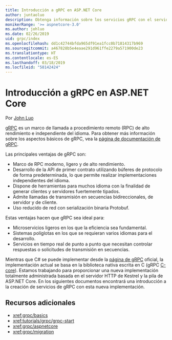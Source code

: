 ```yaml
---
title: Introducción a gRPC en ASP.NET Core
author: juntaoluo
description: Obtenga información sobre los servicios gRPC con el servidor de Kestrel y la pila de ASP.NET Core.
monikerRange: '>= aspnetcore-3.0'
ms.author: johluo
ms.date: 02/26/2019
uid: grpc/index
ms.openlocfilehash: dd1c42744bfda965df91ea1fcc0b71814317b969
ms.sourcegitcommit: a467828b5e4eaae291d961ffe2279a571900de23
ms.translationtype: HT
ms.contentlocale: es-ES
ms.lasthandoff: 03/18/2019
ms.locfileid: "58142424"
---
```

# <a name="introduction-to-grpc-on-aspnet-core"></a>Introducción a gRPC en ASP.NET Core

Por [John Luo](https://github.com/juntaoluo)

[gRPC](https://grpc.io/docs/guides/) es un marco de llamada a procedimiento remoto (RPC) de alto rendimiento e independiente del idioma. Para obtener más información sobre los aspectos básicos de gRPC, vea la [página de documentación de gRPC](https://grpc.io/docs/).

Las principales ventajas de gRPC son:
* Marco de RPC moderno, ligero y de alto rendimiento.
* Desarrollo de la API de primer contrato utilizando búferes de protocolo de forma predeterminada, lo que permite realizar implementaciones independientes del idioma.
* Dispone de herramientas para muchos idioma con la finalidad de generar clientes y servidores fuertemente tipados.
* Admite llamadas de transmisión en secuencias bidireccionales, de servidor y de cliente.
* Uso reducido de red con serialización binaria Protobuf.

Estas ventajas hacen que gRPC sea ideal para:
* Microservicios ligeros en los que la eficiencia sea fundamental.
* Sistemas políglotas en los que se requieran varios idiomas para el desarrollo.
* Servicios en tiempo real de punto a punto que necesitan controlar respuestas o solicitudes de transmisión en secuencias.

Mientras que C# se puede implementar desde la [página de gRPC](https://grpc.io/docs/quickstart/csharp.html) oficial, la implementación actual se basa en la biblioteca nativa escrita en C (gRPC [C-core](https://grpc.io/blog/grpc-stacks)). Estamos trabajando para proporcionar una nueva implementación totalmente administrada basada en el servidor HTTP de Kestrel y la pila de ASP.NET Core. En los siguientes documentos encontrará una introducción a la creación de servicios de gRPC con esta nueva implementación.

## <a name="additional-resources"></a>Recursos adicionales

* <xref:grpc/basics>
* <xref:tutorials/grpc/grpc-start>
* <xref:grpc/aspnetcore>
* <xref:grpc/migration>
